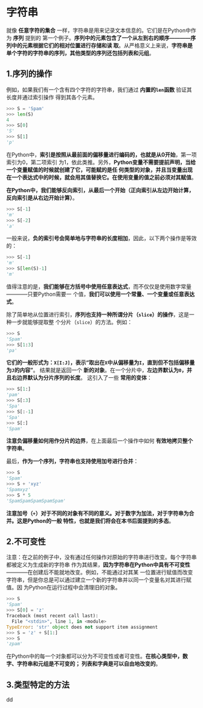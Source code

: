字符串
================================================================================
就像 **任意字符的集合** 一样，字符串是用来记录文本信息的。它们是在Python中作为 **序列** 提到的
第一个例子。**序列中的元素包含了一个从左到右的顺序————序列中的元素根据它们的相对位置进行存储和读
取**。从严格意义上来说，**字符串是单个字符的字符串的序列，其他类型的序列还包括列表和元组**。

## 1.序列的操作
例如，如果我们有一个含有四个字符的字符串，我们通过 **内置的`len`函数** 验证其长度并通过索引操作
得到其各个元素。
```python
>>> S = 'Spam'
>>> len(S)
4
>>> S[0]
'S'
>>> S[1]
'p'
```
在Python中，**索引是按照从最前面的偏移量进行编码的，也就是从0开始**，第一项索引为0，第二项索引
为1，依此类推。另外，**Python变量不需要提前声明，当给一个变量赋值的时候就创建了它，可能赋的是任
何类型的对象，并且当变量出现在一个表达式中的时候，就会用其值替换它。在使用变量的值之前必须对其赋值**。

**在Python中，我们能够反向索引，从最后一个开始（正向索引从左边开始计算，反向索引是从右边开始计算）**。
```python
>>> S[-1]
'm'
>>> S[-2]
'a'
```
一般来说，**负的索引号会简单地与字符串的长度相加**，因此，以下两个操作是等效的：
```python
>>> S[-1]
'm'
>>> S[len(S)-1]
'm'
```
值得注意的是，**我们能够在方括号中使用任意表达式**，而不仅仅是使用数字常量————只要Python需要一
个值，**我们可以使用一个常量、一个变量或任意表达式**。

除了简单地从位置进行索引，**序列也支持一种所谓分片（`slice`）的操作**，这是一种一步就能够提取整
个分片（`slice`）的方法。例如：
```python
>>> S
'Spam'
>>> S[1:3]
'pa'
```
**它们的一般形式为：`X[I:J]`，表示“取出在`X`中从偏移量为`I`，直到但不包括偏移量为`J`的内容”**。
结果就是返回一个 **新的对象**。在一个分片中，**左边界默认为`0`，并且右边界默认为分片序列的长度**。
这引入了一些 **常用的变体**：
```python
>>> S[1:]
'pam'
>>> S[:3]
'Spa'
>>> S[:-1]
'Spa'
>>> S[:]
'Spam'
```
**注意负偏移量如何用作分片的边界**，在上面最后一个操作中如何 **有效地拷贝整个字符串**。

最后，**作为一个序列，字符串也支持使用加号进行合并**：
```python
>>> S
'Spam'
>>> S + 'xyz'
'Spamxyz'
>>> S * 5
'SpamSpamSpamSpamSpam'
```
**注意加号（`+`）对于不同的对象有不同的意义。对于数字为加法，对于字符串为合并。这是Python的一般
特性，也就是我们将会在本书后面提到的多态**。

## 2.不可变性
注意：在之前的例子中，没有通过任何操作对原始的字符串进行改变。每个字符串都被定义为生成新的字符串
作为其结果，**因为字符串在Python中具有不可变性**————在创建后不能就地改变。例如，不能通过对其某
一位置进行赋值而改变字符串，但是你总是可以通过建立一个新的字符串并以同一个变量名对其进行赋值。因
为Python在运行过程中会清理旧的对象。
```python
>>> S
'Spam'
>>> S[0] = 'z'
Traceback (most recent call last):
  File "<stdin>", line 1, in <module>
TypeError: 'str' object does not support item assignment
>>> S = 'z' + S[1:]
>>> S
'zpam'
```
在Python中的每一个对象都可以分为不可变性或者可变性。**在核心类型中，数字、字符串和元组是不可变的；
列表和字典是可以自由地改变的**。

## 3.类型特定的方法




































dd
